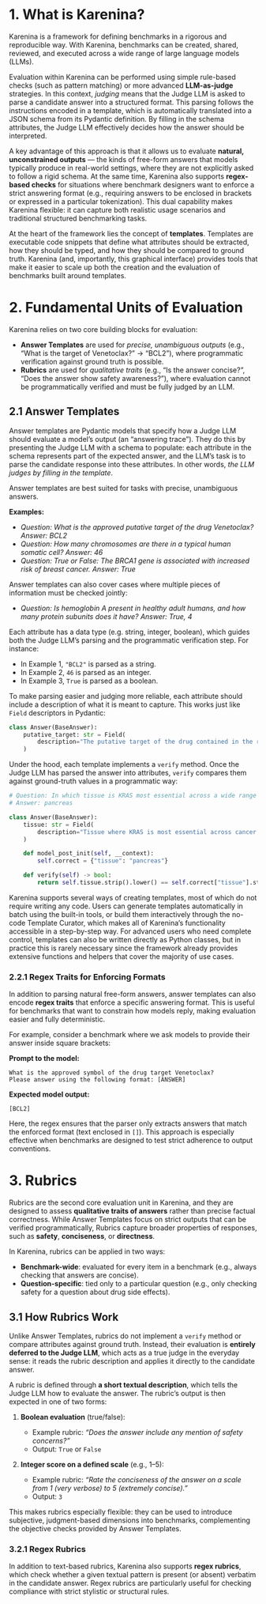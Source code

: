 # 1. What is Karenina?

Karenina is a framework for defining benchmarks in a rigorous and reproducible way. With Karenina, benchmarks can be created, shared, reviewed, and executed across a wide range of large language models (LLMs).

Evaluation within Karenina can be performed using simple rule-based checks (such as pattern matching) or more advanced **LLM-as-judge** strategies. In this context, _judging_ means that the Judge LLM is asked to parse a candidate answer into a structured format. This parsing follows the instructions encoded in a template, which is automatically translated into a JSON schema from its Pydantic definition. By filling in the schema attributes, the Judge LLM effectively decides how the answer should be interpreted.

A key advantage of this approach is that it allows us to evaluate **natural, unconstrained outputs** — the kinds of free-form answers that models typically produce in real-world settings, where they are not explicitly asked to follow a rigid schema. At the same time, Karenina also supports **regex-based checks** for situations where benchmark designers want to enforce a strict answering format (e.g., requiring answers to be enclosed in brackets or expressed in a particular tokenization). This dual capability makes Karenina flexible: it can capture both realistic usage scenarios and traditional structured benchmarking tasks.

At the heart of the framework lies the concept of **templates**. Templates are executable code snippets that define what attributes should be extracted, how they should be typed, and how they should be compared to ground truth. Karenina (and, importantly, this graphical interface) provides tools that make it easier to scale up both the creation and the evaluation of benchmarks built around templates.

# 2. Fundamental Units of Evaluation

Karenina relies on two core building blocks for evaluation:

- **Answer Templates** are used for _precise, unambiguous outputs_ (e.g., “What is the target of Venetoclax?” → “BCL2”), where programmatic verification against ground truth is possible.
- **Rubrics** are used for _qualitative traits_ (e.g., “Is the answer concise?”, “Does the answer show safety awareness?”), where evaluation cannot be programmatically verified and must be fully judged by an LLM.

## 2.1 Answer Templates

Answer templates are Pydantic models that specify how a Judge LLM should evaluate a model’s output (an “answering trace”). They do this by presenting the Judge LLM with a schema to populate: each attribute in the schema represents part of the expected answer, and the LLM’s task is to parse the candidate response into these attributes. In other words, _the LLM judges by filling in the template_.

Answer templates are best suited for tasks with precise, unambiguous answers.

**Examples:**

- _Question: What is the approved putative target of the drug Venetoclax?_
  _Answer: BCL2_
- _Question: How many chromosomes are there in a typical human somatic cell?_
  _Answer: 46_
- _Question: True or False: The BRCA1 gene is associated with increased risk of breast cancer._
  _Answer: True_

Answer templates can also cover cases where multiple pieces of information must be checked jointly:

- _Question: Is hemoglobin A present in healthy adult humans, and how many protein subunits does it have?_
  _Answer: True, 4_

Each attribute has a data type (e.g. string, integer, boolean), which guides both the Judge LLM’s parsing and the programmatic verification step. For instance:

- In Example 1, `"BCL2"` is parsed as a string.
- In Example 2, `46` is parsed as an integer.
- In Example 3, `True` is parsed as a boolean.

To make parsing easier and judging more reliable, each attribute should include a description of what it is meant to capture. This works just like `Field` descriptors in Pydantic:

```python
class Answer(BaseAnswer):
    putative_target: str = Field(
        description="The putative target of the drug contained in the response"
    )
```

Under the hood, each template implements a `verify` method. Once the Judge LLM has parsed the answer into attributes, `verify` compares them against ground-truth values in a programmatic way:

```python
# Question: In which tissue is KRAS most essential across a wide range of cancer cell lines according to Cancer DepMap?
# Answer: pancreas

class Answer(BaseAnswer):
    tissue: str = Field(
        description="Tissue where KRAS is most essential across cancer cell lines according to Cancer DepMap"
    )

    def model_post_init(self, __context):
        self.correct = {"tissue": "pancreas"}

    def verify(self) -> bool:
        return self.tissue.strip().lower() == self.correct["tissue"].strip().lower()
```

Karenina supports several ways of creating templates, most of which do not require writing any code. Users can generate templates automatically in batch using the built-in tools, or build them interactively through the no-code Template Curator, which makes all of Karenina’s functionality accessible in a step-by-step way. For advanced users who need complete control, templates can also be written directly as Python classes, but in practice this is rarely necessary since the framework already provides extensive functions and helpers that cover the majority of use cases.

### 2.2.1 Regex Traits for Enforcing Formats

In addition to parsing natural free-form answers, answer templates can also encode **regex traits** that enforce a specific answering format. This is useful for benchmarks that want to constrain how models reply, making evaluation easier and fully deterministic.

For example, consider a benchmark where we ask models to provide their answer inside square brackets:

**Prompt to the model:**

```
What is the approved symbol of the drug target Venetoclax?
Please answer using the following format: [ANSWER]
```

**Expected model output:**

```
[BCL2]
```

Here, the regex ensures that the parser only extracts answers that match the enforced format (text enclosed in `[]`). This approach is especially effective when benchmarks are designed to test strict adherence to output conventions.

# 3. Rubrics

Rubrics are the second core evaluation unit in Karenina, and they are designed to assess **qualitative traits of answers** rather than precise factual correctness. While Answer Templates focus on strict outputs that can be verified programmatically, Rubrics capture broader properties of responses, such as **safety**, **conciseness**, or **directness**.

In Karenina, rubrics can be applied in two ways:

- **Benchmark-wide**: evaluated for every item in a benchmark (e.g., always checking that answers are concise).
- **Question-specific**: tied only to a particular question (e.g., only checking safety for a question about drug side effects).

## 3.1 How Rubrics Work

Unlike Answer Templates, rubrics do not implement a `verify` method or compare attributes against ground truth. Instead, their evaluation is **entirely deferred to the Judge LLM**, which acts as a true judge in the everyday sense: it reads the rubric description and applies it directly to the candidate answer.

A rubric is defined through **a short textual description**, which tells the Judge LLM how to evaluate the answer. The rubric’s output is then expected in one of two forms:

1. **Boolean evaluation** (true/false):
   - Example rubric: _“Does the answer include any mention of safety concerns?”_
   - Output: `True` or `False`

2. **Integer score on a defined scale** (e.g., 1–5):
   - Example rubric: _“Rate the conciseness of the answer on a scale from 1 (very verbose) to 5 (extremely concise).”_
   - Output: `3`

This makes rubrics especially flexible: they can be used to introduce subjective, judgment-based dimensions into benchmarks, complementing the objective checks provided by Answer Templates.

### 3.2.1 Regex Rubrics

In addition to text-based rubrics, Karenina also supports **regex rubrics**, which check whether a given textual pattern is present (or absent) verbatim in the candidate answer. Regex rubrics are particularly useful for checking compliance with strict stylistic or structural rules.
